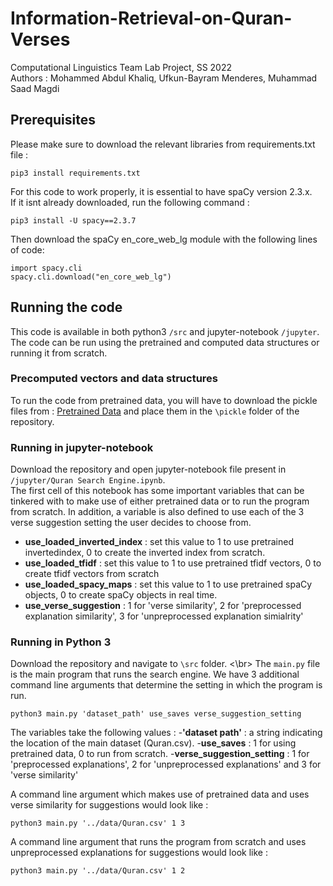# Information-Retrieval-on-Quran-Verses
Computational Linguistics Team Lab Project, SS 2022 </br>
Authors : Mohammed Abdul Khaliq, Ufkun-Bayram Menderes, Muhammad Saad Magdi </br>

## Prerequisites
Please make sure to download the relevant libraries from requirements.txt file :
```
pip3 install requirements.txt
```
For this code to work properly, it is essential to have spaCy version 2.3.x.</br>
If it isnt already downloaded, run the following command :
```
pip3 install -U spacy==2.3.7
```
Then download the spaCy en_core_web_lg module with the following lines of code:
```
import spacy.cli
spacy.cli.download("en_core_web_lg")
```

## Running the code
This code is available in both python3 `/src` and jupyter-notebook `/jupyter`.
The code can be run using the pretrained and computed data structures or running it from scratch.

### Precomputed vectors and data structures
To run the code from pretrained data, you will have to download the pickle files from : [Pretrained Data](https://drive.google.com/drive/folders/1DWARVZnnqjK4xeCS3KTQ4b5Ky_EU_Ikz?usp=sharing) and place them in the `\pickle` folder of the repository.

### Running in jupyter-notebook
Download the repository and open jupyter-notebook file present in `/jupyter/Quran Search Engine.ipynb`.</br>
The first cell of this notebook has some important variables that can be tinkered with to make use of either pretrained data or to run the program from scratch. In addition, a variable is also defined to use each of the 3 verse suggestion setting the user decides to choose from. </br>
- **use_loaded_inverted_index** : set this value to 1 to use pretrained invertedindex, 0 to create the inverted index from scratch.
- **use_loaded_tfidf** : set this value to 1 to use pretrained tfidf vectors, 0 to create tfidf vectors from scratch
- **use_loaded_spacy_maps** : set this value to 1 to use pretrained spaCy objects, 0 to create spaCy objects in real time.
- **use_verse_suggestion** : 1 for 'verse similarity', 2 for 'preprocessed explanation similarity', 3 for 'unpreprocessed explanation simialrity'

### Running in Python 3
Download the repository and navigate to `\src` folder. <\br>
The `main.py` file is the main program that runs the search engine. We have 3 additional command line arguments that determine the setting in which the program is run.

```
python3 main.py 'dataset_path' use_saves verse_suggestion_setting
```

The variables take the following values :
-**'dataset path'** : a string indicating the location of the main dataset (Quran.csv).
-**use_saves** : 1 for using pretrained data, 0 to run from scratch.
-**verse_suggestion_setting** : 1 for 'preprocessed explanations', 2 for 'unpreprocessed explanations' and 3 for 'verse similarity'

A command line argument which makes use of pretrained data and uses verse similarity for suggestions would look like :
```
python3 main.py '../data/Quran.csv' 1 3
```

A command line argument that runs the program from scratch and uses unpreprocessed explanations for suggestions would look like :
```
python3 main.py '../data/Quran.csv' 1 2
```





